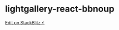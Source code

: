 # lightgallery-react-bbnoup

[Edit on StackBlitz ⚡️](https://stackblitz.com/edit/lightgallery-react-bbnoup)